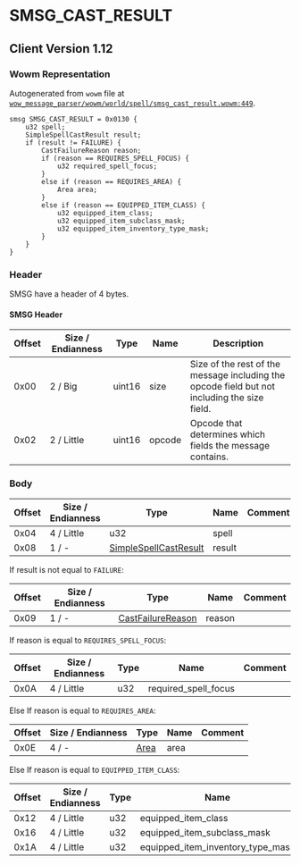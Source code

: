 # SMSG_CAST_RESULT

## Client Version 1.12

### Wowm Representation

Autogenerated from `wowm` file at [`wow_message_parser/wowm/world/spell/smsg_cast_result.wowm:449`](https://github.com/gtker/wow_messages/tree/main/wow_message_parser/wowm/world/spell/smsg_cast_result.wowm#L449).
```rust,ignore
smsg SMSG_CAST_RESULT = 0x0130 {
    u32 spell;
    SimpleSpellCastResult result;
    if (result != FAILURE) {
        CastFailureReason reason;
        if (reason == REQUIRES_SPELL_FOCUS) {
            u32 required_spell_focus;
        }
        else if (reason == REQUIRES_AREA) {
            Area area;
        }
        else if (reason == EQUIPPED_ITEM_CLASS) {
            u32 equipped_item_class;
            u32 equipped_item_subclass_mask;
            u32 equipped_item_inventory_type_mask;
        }
    }
}
```
### Header

SMSG have a header of 4 bytes.

#### SMSG Header

| Offset | Size / Endianness | Type   | Name   | Description |
| ------ | ----------------- | ------ | ------ | ----------- |
| 0x00   | 2 / Big           | uint16 | size   | Size of the rest of the message including the opcode field but not including the size field.|
| 0x02   | 2 / Little        | uint16 | opcode | Opcode that determines which fields the message contains.|

### Body

| Offset | Size / Endianness | Type | Name | Comment |
| ------ | ----------------- | ---- | ---- | ------- |
| 0x04 | 4 / Little | u32 | spell |  |
| 0x08 | 1 / - | [SimpleSpellCastResult](simplespellcastresult.md) | result |  |

If result is not equal to `FAILURE`:

| Offset | Size / Endianness | Type | Name | Comment |
| ------ | ----------------- | ---- | ---- | ------- |
| 0x09 | 1 / - | [CastFailureReason](castfailurereason.md) | reason |  |

If reason is equal to `REQUIRES_SPELL_FOCUS`:

| Offset | Size / Endianness | Type | Name | Comment |
| ------ | ----------------- | ---- | ---- | ------- |
| 0x0A | 4 / Little | u32 | required_spell_focus |  |

Else If reason is equal to `REQUIRES_AREA`:

| Offset | Size / Endianness | Type | Name | Comment |
| ------ | ----------------- | ---- | ---- | ------- |
| 0x0E | 4 / - | [Area](area.md) | area |  |

Else If reason is equal to `EQUIPPED_ITEM_CLASS`:

| Offset | Size / Endianness | Type | Name | Comment |
| ------ | ----------------- | ---- | ---- | ------- |
| 0x12 | 4 / Little | u32 | equipped_item_class |  |
| 0x16 | 4 / Little | u32 | equipped_item_subclass_mask |  |
| 0x1A | 4 / Little | u32 | equipped_item_inventory_type_mask |  |

